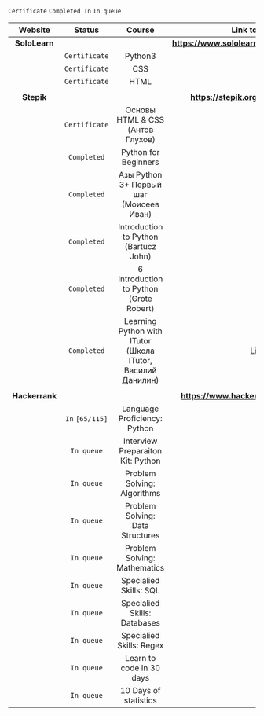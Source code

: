 
`Certificate` `Completed In` `In queue`

| Website          | Status    	   | Course    				                            | Link to Profile				                           |
| :--------------: | :-----------: | :------------------------------------------: | :----------------------------------------------: | 
| **SoloLearn**    | 	       	   |    	     				                            | **https://www.sololearn.com/Profile/1456634**    | 
| 	               | `Certificate` | Python3 | 
| 	               | `Certificate` | CSS |
| 	               | `Certificate` | HTML |
|      		       |    		   |    	     				                  | 						                         |
| **Stepik**       | 	       	   |    	     				                  | **https://stepik.org/users/29204177**      	     |
| 	               | `Certificate` | Основы HTML & CSS <br>(Антов Глухов) |
| 	               | `Completed`   | Python for Beginners |
| 	               | `Completed`   | Азы Python 3+ Первый шаг <br>(Моисеев Иван) | 
| 	               | `Completed`   | Introduction to Python <br>(Bartucz John) |
| 	               | `Completed`   | 6 Introduction to Python <br>(Grote Robert) |
| 	               | `Completed`   | Learning Python with ITutor <br>(Школа ITutor, Василий Данилин) | [Link](https://stepik.org/course/1304)
|      		       |    		   |    	     				                  | 						                         |
| **Hackerrank**   | 	      	   |    	     				                  | **https://www.hackerrank.com/14brother**   	     |
| 	               |`In` `[65/115]`| Language Proficiency: Python |
| 	               | `In queue`    | Interview Preparaiton Kit: Python |
| 	               | `In queue`    | Problem Solving: Algorithms |
| 	               | `In queue`    | Problem Solving: Data Structures |
| 	               | `In queue`    | Problem Solving: Mathematics |
| 	               | `In queue`    | Specialied Skills: SQL |
| 	               | `In queue`    | Specialied Skills: Databases |
| 	               | `In queue`    | Specialied Skills: Regex |
| 	               | `In queue`    | Learn to code in 30 days |
| 	               | `In queue`    | 10 Days of statistics |
